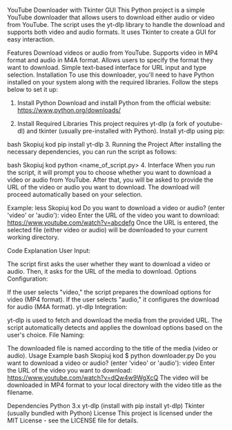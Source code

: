 YouTube Downloader with Tkinter GUI
This Python project is a simple YouTube downloader that allows users to download either audio or video from YouTube. The script uses the yt-dlp library to handle the download and supports both video and audio formats. It uses Tkinter to create a GUI for easy interaction.

Features
Download videos or audio from YouTube.
Supports video in MP4 format and audio in M4A format.
Allows users to specify the format they want to download.
Simple text-based interface for URL input and type selection.
Installation
To use this downloader, you'll need to have Python installed on your system along with the required libraries. Follow the steps below to set it up:

1. Install Python
Download and install Python from the official website: https://www.python.org/downloads/

2. Install Required Libraries
This project requires yt-dlp (a fork of youtube-dl) and tkinter (usually pre-installed with Python). Install yt-dlp using pip:

bash
Skopiuj kod
pip install yt-dlp
3. Running the Project
After installing the necessary dependencies, you can run the script as follows:

bash
Skopiuj kod
python <name_of_script.py>
4. Interface
When you run the script, it will prompt you to choose whether you want to download a video or audio from YouTube. After that, you will be asked to provide the URL of the video or audio you want to download. The download will proceed automatically based on your selection.

Example:
less
Skopiuj kod
Do you want to download a video or audio? (enter 'video' or 'audio'): video
Enter the URL of the video you want to download: https://www.youtube.com/watch?v=abcdefg
Once the URL is entered, the selected file (either video or audio) will be downloaded to your current working directory.

Code Explanation
User Input:

The script first asks the user whether they want to download a video or audio.
Then, it asks for the URL of the media to download.
Options Configuration:

If the user selects "video," the script prepares the download options for video (MP4 format).
If the user selects "audio," it configures the download for audio (M4A format).
yt-dlp Integration:

yt-dlp is used to fetch and download the media from the provided URL.
The script automatically detects and applies the download options based on the user's choice.
File Naming:

The downloaded file is named according to the title of the media (video or audio).
Usage Example
bash
Skopiuj kod
$ python downloader.py
Do you want to download a video or audio? (enter 'video' or 'audio'): video
Enter the URL of the video you want to download: https://www.youtube.com/watch?v=dQw4w9WgXcQ
The video will be downloaded in MP4 format to your local directory with the video title as the filename.

Dependencies
Python 3.x
yt-dlp (install with pip install yt-dlp)
Tkinter (usually bundled with Python)
License
This project is licensed under the MIT License - see the LICENSE file for details.






